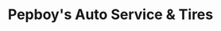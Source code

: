 ---
title: "Pepboy's Auto Service & Tires"
url: /auburn/pepboys-auto-service-and-tires/
shop: car repair
---